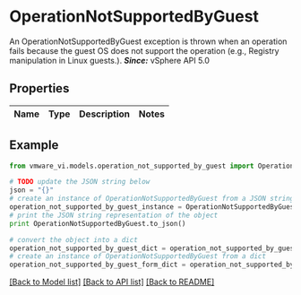 # OperationNotSupportedByGuest

An OperationNotSupportedByGuest exception is thrown when an operation fails because the guest OS does not support the operation (e.g., Registry manipulation in Linux guests.).  ***Since:*** vSphere API 5.0 

## Properties
Name | Type | Description | Notes
------------ | ------------- | ------------- | -------------

## Example

```python
from vmware_vi.models.operation_not_supported_by_guest import OperationNotSupportedByGuest

# TODO update the JSON string below
json = "{}"
# create an instance of OperationNotSupportedByGuest from a JSON string
operation_not_supported_by_guest_instance = OperationNotSupportedByGuest.from_json(json)
# print the JSON string representation of the object
print OperationNotSupportedByGuest.to_json()

# convert the object into a dict
operation_not_supported_by_guest_dict = operation_not_supported_by_guest_instance.to_dict()
# create an instance of OperationNotSupportedByGuest from a dict
operation_not_supported_by_guest_form_dict = operation_not_supported_by_guest.from_dict(operation_not_supported_by_guest_dict)
```
[[Back to Model list]](../README.md#documentation-for-models) [[Back to API list]](../README.md#documentation-for-api-endpoints) [[Back to README]](../README.md)


